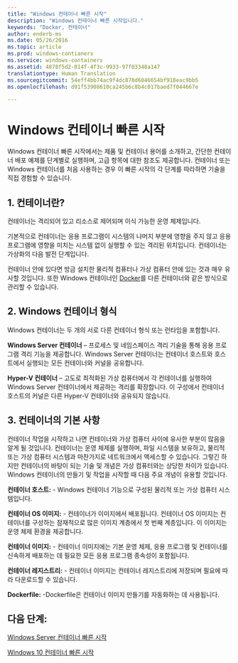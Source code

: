 ```yaml
---
title: "Windows 컨테이너 빠른 시작"
description: "Windows 컨테이너 빠른 시작입니다."
keywords: "Docker, 컨테이너"
author: enderb-ms
ms.date: 05/26/2016
ms.topic: article
ms.prod: windows-contianers
ms.service: windows-containers
ms.assetid: 4878f5d2-014f-4f3c-9933-97f03348a147
translationtype: Human Translation
ms.sourcegitcommit: 54eff4bb74ac9f4dc870d6046654bf918eac9bb5
ms.openlocfilehash: d91f53908610ca245b6c8b4c017baed7f044667e

---
```


# Windows 컨테이너 빠른 시작

Windows 컨테이너 빠른 시작에서는 제품 및 컨테이너 용어를 소개하고, 간단한 컨테이너 배포 예제를 단계별로 실행하며, 고급 항목에 대한 참조도 제공합니다. 컨테이너 또는 Windows 컨테이너를 처음 사용하는 경우 이 빠른 시작의 각 단계를 따라하면 기술을 직접 경험할 수 있습니다.

## 1. 컨테이너란?

컨테이너는 격리되어 있고 리소스로 제어되며 이식 가능한 운영 체제입니다.

기본적으로 컨테이너는 응용 프로그램이 시스템의 나머지 부분에 영향을 주지 않고 응용 프로그램에 영향을 미치는 시스템 없이 실행할 수 있는 격리된 위치입니다. 컨테이너는 가상화의 다음 발전 단계입니다.

컨테이너 안에 있다면 방금 설치한 물리적 컴퓨터나 가상 컴퓨터 안에 있는 것과 매우 유사할 것입니다. 또한 Windows 컨테이너인 [Docker](https://www.docker.com/)를 다른 컨테이너와 같은 방식으로 관리할 수 있습니다.

## 2. Windows 컨테이너 형식

Windows 컨테이너는 두 개의 서로 다른 컨테이너 형식 또는 런타임을 포함합니다.

**Windows Server 컨테이너** – 프로세스 및 네임스페이스 격리 기술을 통해 응용 프로그램 격리 기능을 제공합니다. Windows Server 컨테이너는 컨테이너 호스트와 호스트에서 실행되는 모든 컨테이너와 커널을 공유합니다.

**Hyper-V 컨테이너** – 고도로 최적화된 가상 컴퓨터에서 각 컨테이너를 실행하여 Windows Server 컨테이너에서 제공하는 격리를 확장합니다. 이 구성에서 컨테이너 호스트의 커널은 다른 Hyper-V 컨테이너와 공유되지 않습니다.

## 3. 컨테이너의 기본 사항

컨테이너 작업을 시작하고 나면 컨테이너와 가상 컴퓨터 사이에 유사한 부분이 많음을 알게 될 것입니다. 컨테이너는 운영 체제를 실행하며, 파일 시스템을 보유하고, 물리적 또는 가상 컴퓨터 시스템과 마찬가지로 네트워크에서 액세스할 수 있습니다. 그렇긴 하지만 컨테이너의 바탕이 되는 기술 및 개념은 가상 컴퓨터와는 상당한 차이가 있습니다. Windows 컨테이너의 만들기 및 작업을 시작할 때 다음 주요 개념이 유용할 것입니다. 

**컨테이너 호스트:** - Windows 컨테이너 기능으로 구성된 물리적 또는 가상 컴퓨터 시스템입니다.

**컨테이너 OS 이미지:** - 컨테이너가 이미지에서 배포됩니다. 컨테이너 OS 이미지는 컨테이너를 구성하는 잠재적으로 많은 이미지 계층에서 첫 번째 계층입니다. 이 이미지는 운영 체제 환경을 제공합니다.

**컨테이너 이미지:** - 컨테이너 이미지에는 기본 운영 체제, 응용 프로그램 및 컨테이너를 신속하게 배포하는 데 필요한 모든 응용 프로그램 종속성이 포함됩니다. 

**컨테이너 레지스트리:** - 컨테이너 이미지는 컨테이너 레지스트리에 저장되며 필요에 따라 다운로드할 수 있습니다. 

**Dockerfile:** -Dockerfile은 컨테이너 이미지 만들기를 자동화하는 데 사용됩니다.

## 다음 단계:

[Windows Server 컨테이너 빠른 시작](quick-start-windows-server.md)  

[Windows 10 컨테이너 빠른 시작](quick-start-windows-10.md)




<!--HONumber=Jan17_HO4-->


